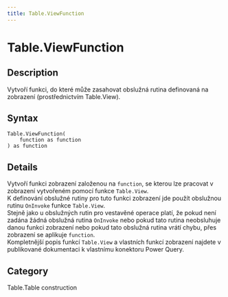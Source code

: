 ```yaml
---
title: Table.ViewFunction
---
```


# Table.ViewFunction


## Description

Vytvoří funkci, do které může zasahovat obslužná rutina definovaná na zobrazení (prostřednictvím Table.View).


## Syntax

```powerquery
Table.ViewFunction(
    function as function
) as function
```


## Details

Vytvoří funkci zobrazení založenou na <code>function</code>, se kterou lze pracovat v zobrazení vytvořeném pomocí funkce <code>Table.View</code>.<br />K definování obslužné rutiny pro tuto funkci zobrazení jde použít obslužnou rutinu <code>OnInvoke</code> funkce <code>Table.View</code>.<br />Stejně jako u obslužných rutin pro vestavěné operace platí, že pokud není zadána žádná obslužná rutina <code>OnInvoke</code> nebo pokud tato rutina neobsluhuje danou funkci zobrazení nebo pokud tato obslužná rutina vrátí chybu, přes zobrazení se aplikuje <code>function</code>.<br />Kompletnější popis funkcí <code>Table.View</code> a vlastních funkcí zobrazení najdete v publikované dokumentaci k vlastnímu konektoru Power Query.<br />



## Category
Table.Table construction
